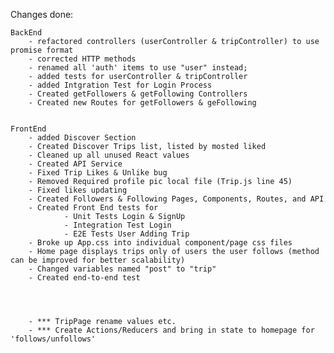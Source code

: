 Changes done:

    BackEnd
        - refactored controllers (userController & tripController) to use promise format
        - corrected HTTP methods
        - renamed all 'auth' items to use "user" instead;
        - added tests for userController & tripController
        - added Intgration Test for Login Process
        - Created getFollowers & getFollowing Controllers
        - Created new Routes for getFollowers & geFollowing


    FrontEnd
        - added Discover Section
        - Created Discover Trips list, listed by mosted liked
        - Cleaned up all unused React values
        - Created API Service
        - Fixed Trip Likes & Unlike bug
        - Removed Required profile pic local file (Trip.js line 45)
        - Fixed likes updating
        - Created Followers & Following Pages, Components, Routes, and API
        - Created Front End tests for
                - Unit Tests Login & SignUp
                - Integration Test Login
                - E2E Tests User Adding Trip
        - Broke up App.css into individual component/page css files
        - Home page displays trips only of users the user follows (method can be improved for better scalability)
        - Changed variables named "post" to "trip"
        - Created end-to-end test         



        
        - *** TripPage rename values etc.
        - *** Create Actions/Reducers and bring in state to homepage for 'follows/unfollows'